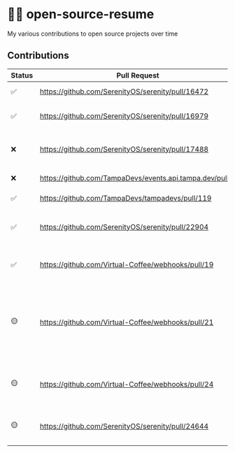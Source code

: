 # 👨‍💻 open-source-resume

My various contributions to open source projects over time

## Contributions

| Status | Pull Request                                                                                    | Description                                                          | Date |
|--------------------------------------|-----------------------------------------------------------|----------------------------------|------------------------------------|
| ✅ | https://github.com/SerenityOS/serenity/pull/16472                                               | Add man page for the dd command                                      | 12/2022 |
| ✅ | https://github.com/SerenityOS/serenity/pull/16979                                               | HexEditor: Add strings to the value inspector                        | 02/2023 |
| ❌ | https://github.com/SerenityOS/serenity/pull/17488                                               | HexEditor: Display control characters in the value inspector         | 05/2023 |
| ❌ | https://github.com/TampaDevs/events.api.tampa.dev/pull/6                                        | Add Next Event widget endpoint                                       | 07/2023 |
| ✅ | https://github.com/TampaDevs/tampadevs/pull/119                                                 | Add post-donation thank you page                                     | 09/2023 |
| ✅ | https://github.com/SerenityOS/serenity/pull/22904                                               | Shell: Use reverse iterators for string-based history event searches | 01/2024 |
| ✅ | https://github.com/Virtual-Coffee/webhooks/pull/19                                              | Add validation logic for zoom-meeting-webhook-handler                | 04/2024 |
| 🟡 | https://github.com/Virtual-Coffee/webhooks/pull/21                                              | Make zoom-meeting-webhook-handler `participant.joined` and `participant.left` retry logic into a background function | 05/2024 |
| 🟡 | https://github.com/Virtual-Coffee/webhooks/pull/24                                              | Send reminder message to both #vc-events and optional second channel | 06/2024 |
| 🟡 | https://github.com/SerenityOS/serenity/pull/24644                                               | LibGUI: Re-rank emoji search results based on query scores | 07/2024 |
